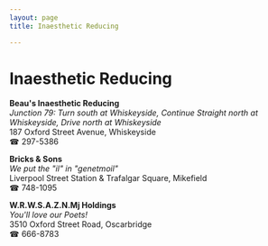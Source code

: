 ```yaml
---
layout: page 
title: Inaesthetic Reducing

---
```



# Inaesthetic Reducing


 **Beau's Inaesthetic Reducing**  
_Junction 79: Turn south at Whiskeyside, Continue Straight north at Whiskeyside, Drive north at Whiskeyside_  
187 Oxford Street Avenue, Whiskeyside  
☎ 297-5386

**Bricks & Sons**  
_We put the "il" in "genetmoil"_  
Liverpool Street Station & Trafalgar Square, Mikefield  
☎ 748-1095

**W.R.W.S.A.Z.N.Mj Holdings**  
_You'll love our Poets!_  
3510 Oxford Street Road, Oscarbridge  
☎ 666-8783

